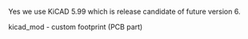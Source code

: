Yes we use KiCAD 5.99 which is release candidate of future version 6.

kicad_mod - custom footprint (PCB part)
